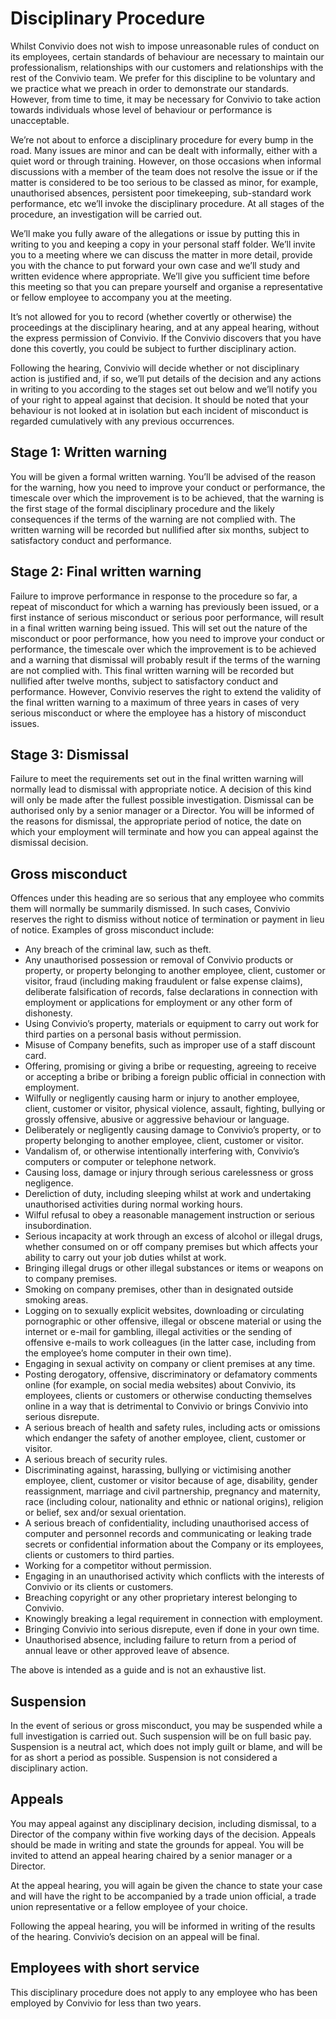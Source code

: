 # Disciplinary Procedure

Whilst Convivio does not wish to impose unreasonable rules of conduct on its employees, certain standards of behaviour are necessary to maintain our professionalism, relationships with our customers and relationships with the rest of the Convivio team. We prefer for this discipline to be voluntary and we practice what we preach in order to demonstrate our standards. However, from time to time, it may be necessary for Convivio to take action towards individuals whose level of behaviour or performance is unacceptable.
 
We’re not about to enforce a disciplinary procedure for every bump in the road. Many issues are minor and can be dealt with informally, either with a quiet word or through training. However, on those occasions when informal discussions with a member of the team does not resolve the issue or if the matter is considered to be too serious to be classed as minor, for example, unauthorised absences, persistent poor timekeeping, sub-standard work performance, etc we’ll invoke the disciplinary procedure. At all stages of the procedure, an investigation will be carried out.

We’ll make you fully aware of the allegations or issue by putting this in writing to you and keeping a copy in your personal staff folder. We’ll invite you to a meeting where we can discuss the matter in more detail, provide you with the chance to put forward your own case and we’ll study and written evidence where appropriate. We’ll give you sufficient time before this meeting so that you can prepare yourself and organise a representative or fellow employee to accompany you at the meeting. 

It’s not allowed for you to record (whether covertly or otherwise) the proceedings at the disciplinary hearing, and at any appeal hearing, without the express permission of Convivio. If the Convivio discovers that you have done this covertly, you could be subject to further disciplinary action.
 
Following the hearing, Convivio will decide whether or not disciplinary action is justified and, if so, we’ll put details of the decision and any actions in writing to you according to the stages set out below and we’ll notify you of your right to appeal against that decision. It should be noted that your behaviour is not looked at in isolation but each incident of misconduct is regarded cumulatively with any previous occurrences.
 
## Stage 1: Written warning
 
You will be given a formal written warning.  You’ll be advised of the reason for the warning, how you need to improve your conduct or performance, the timescale over which the improvement is to be achieved, that the warning is the first stage of the formal disciplinary procedure and the likely consequences if the terms of the warning are not complied with.  The written warning will be recorded but nullified after six months, subject to satisfactory conduct and performance.
 
## Stage 2: Final written warning
 
Failure to improve performance in response to the procedure so far, a repeat of misconduct for which a warning has previously been issued, or a first instance of serious misconduct or serious poor performance, will result in a final written warning being issued.  This will set out the nature of the misconduct or poor performance, how you need to improve your conduct or performance, the timescale over which the improvement is to be achieved and a warning that dismissal will probably result if the terms of the warning are not complied with.  This final written warning will be recorded but nullified after twelve months, subject to satisfactory conduct and performance.  However, Convivio reserves the right to extend the validity of the final written warning to a maximum of three years in cases of very serious misconduct or where the employee has a history of misconduct issues.
 
## Stage 3: Dismissal
 
Failure to meet the requirements set out in the final written warning will normally lead to dismissal with appropriate notice.  A decision of this kind will only be made after the fullest possible investigation.  Dismissal can be authorised only by a senior manager or a Director.  You will be informed of the reasons for dismissal, the appropriate period of notice, the date on which your employment will terminate and how you can appeal against the dismissal decision.
 
## Gross misconduct
 
Offences under this heading are so serious that any employee who commits them will normally be summarily dismissed.  In such cases, Convivio reserves the right to dismiss without notice of termination or payment in lieu of notice.  Examples of gross misconduct include:
 
* Any breach of the criminal law, such as theft.
* Any unauthorised possession or removal of Convivio products or property, or property belonging to another employee, client, customer or visitor, fraud (including making fraudulent or false expense claims), deliberate falsification of records, false declarations in connection with employment or applications for employment or any other form of dishonesty.
* Using Convivio’s property, materials or equipment to carry out work for third parties on a personal basis without permission.
* Misuse of Company benefits, such as improper use of a staff discount card.
* Offering, promising or giving a bribe or requesting, agreeing to receive or accepting a bribe or bribing a foreign public official in connection with employment.
* Wilfully or negligently causing harm or injury to another employee, client, customer or visitor, physical violence, assault, fighting, bullying or grossly offensive, abusive or aggressive behaviour or language.
* Deliberately or negligently causing damage to Convivio’s property, or to property belonging to another employee, client, customer or visitor.
* Vandalism of, or otherwise intentionally interfering with, Convivio’s computers or computer or telephone network.
* Causing loss, damage or injury through serious carelessness or gross negligence.
* Dereliction of duty, including sleeping whilst at work and undertaking unauthorised activities during normal working hours.
* Wilful refusal to obey a reasonable management instruction or serious insubordination.
* Serious incapacity at work through an excess of alcohol or illegal drugs, whether consumed on or off company premises but which affects your ability to carry out your job duties whilst at work.
* Bringing illegal drugs or other illegal substances or items or weapons on to company premises.
* Smoking on company premises, other than in designated outside smoking areas.
* Logging on to sexually explicit websites, downloading or circulating pornographic or other offensive, illegal or obscene material or using the internet or e-mail for gambling, illegal activities or the sending of offensive e-mails to work colleagues (in the latter case, including from the employee’s home computer in their own time).
* Engaging in sexual activity on company or client premises at any time.
* Posting derogatory, offensive, discriminatory or defamatory comments online (for example, on social media websites) about Convivio, its employees, clients or customers or otherwise conducting themselves online in a way that is detrimental to Convivio or brings Convivio into serious disrepute.
* A serious breach of health and safety rules, including acts or omissions which endanger the safety of another employee, client, customer or visitor.
* A serious breach of security rules.
* Discriminating against, harassing, bullying or victimising another employee, client, customer or visitor because of age, disability, gender reassignment, marriage and civil partnership, pregnancy and maternity, race (including colour, nationality and ethnic or national origins), religion or belief, sex and/or sexual orientation.
* A serious breach of confidentiality, including unauthorised access of computer and personnel records and communicating or leaking trade secrets or confidential information about the Company or its employees, clients or customers to third parties.
* Working for a competitor without permission.
* Engaging in an unauthorised activity which conflicts with the interests of Convivio or its clients or customers.
* Breaching copyright or any other proprietary interest belonging to Convivio.
* Knowingly breaking a legal requirement in connection with employment.
* Bringing Convivio into serious disrepute, even if done in your own time.
* Unauthorised absence, including failure to return from a period of annual leave or other approved leave of absence.
 
The above is intended as a guide and is not an exhaustive list.
 
## Suspension
 
In the event of serious or gross misconduct, you may be suspended while a full investigation is carried out.  Such suspension will be on full basic pay. Suspension is a neutral act, which does not imply guilt or blame, and will be for as short a period as possible. Suspension is not considered a disciplinary action.
 
## Appeals
 
You may appeal against any disciplinary decision, including dismissal, to a Director of the company within five working days of the decision.  Appeals should be made in writing and state the grounds for appeal. You will be invited to attend an appeal hearing chaired by a senior manager or a Director. 
 
At the appeal hearing, you will again be given the chance to state your case and will have the right to be accompanied by a trade union official, a trade union representative or a fellow employee of your choice.  
 
Following the appeal hearing, you will be informed in writing of the results of the hearing.  Convivio’s decision on an appeal will be final.
 
## Employees with short service
 
This disciplinary procedure does not apply to any employee who has been employed by Convivio for less than two years.